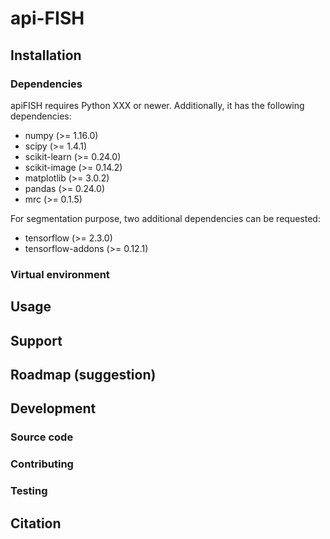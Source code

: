 # api-FISH



## Installation

### Dependencies

apiFISH requires Python XXX or newer. Additionally, it has the following dependencies:

- numpy (>= 1.16.0)
- scipy (>= 1.4.1)
- scikit-learn (>= 0.24.0)
- scikit-image (>= 0.14.2)
- matplotlib (>= 3.0.2)
- pandas (>= 0.24.0)
- mrc (>= 0.1.5)

For segmentation purpose, two additional dependencies can be requested:
- tensorflow (>= 2.3.0)
- tensorflow-addons (>= 0.12.1)

### Virtual environment



## Usage



## Support



## Roadmap (suggestion)



## Development



### Source code



### Contributing



### Testing



## Citation

> 
